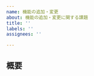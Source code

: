 ```yaml
---
name: 機能の追加・変更
about: 機能の追加・変更に関する課題
title: ''
labels: ''
assignees: ''

---
```


## 概要
<!-- 問題点や変更内容、アイデアを記述 -->

<!-- 
## 作業リスト
作業内容が固まった段階でTODOリストをここに作成
 -->
